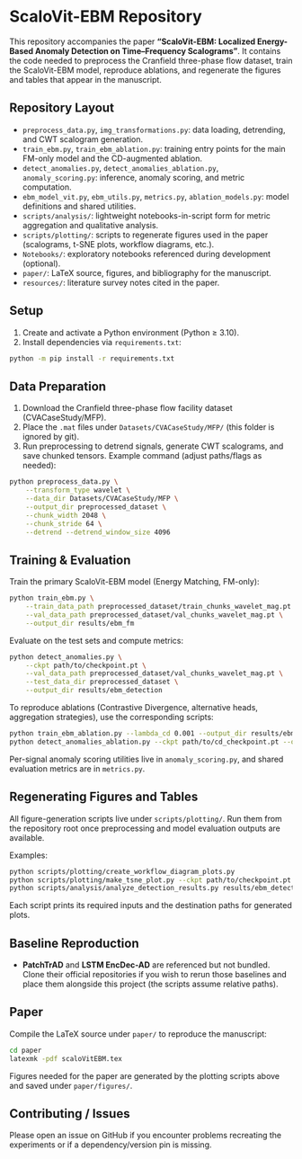 # ScaloVit-EBM Repository

This repository accompanies the paper **“ScaloVit-EBM: Localized Energy-Based Anomaly Detection on Time–Frequency Scalograms”**. It contains the code needed to preprocess the Cranfield three-phase flow dataset, train the ScaloVit-EBM model, reproduce ablations, and regenerate the figures and tables that appear in the manuscript.

## Repository Layout

- `preprocess_data.py`, `img_transformations.py`: data loading, detrending, and CWT scalogram generation.
- `train_ebm.py`, `train_ebm_ablation.py`: training entry points for the main FM-only model and the CD-augmented ablation.
- `detect_anomalies.py`, `detect_anomalies_ablation.py`, `anomaly_scoring.py`: inference, anomaly scoring, and metric computation.
- `ebm_model_vit.py`, `ebm_utils.py`, `metrics.py`, `ablation_models.py`: model definitions and shared utilities.
- `scripts/analysis/`: lightweight notebooks-in-script form for metric aggregation and qualitative analysis.
- `scripts/plotting/`: scripts to regenerate figures used in the paper (scalograms, t-SNE plots, workflow diagrams, etc.).
- `Notebooks/`: exploratory notebooks referenced during development (optional).
- `paper/`: LaTeX source, figures, and bibliography for the manuscript.
- `resources/`: literature survey notes cited in the paper.

## Setup

1. Create and activate a Python environment (Python ≥ 3.10).
2. Install dependencies via `requirements.txt`:

```bash
python -m pip install -r requirements.txt
```

## Data Preparation

1. Download the Cranfield three-phase flow facility dataset (CVACaseStudy/MFP).
2. Place the `.mat` files under `Datasets/CVACaseStudy/MFP/` (this folder is ignored by git).
3. Run preprocessing to detrend signals, generate CWT scalograms, and save chunked tensors. Example command (adjust paths/flags as needed):

```bash
python preprocess_data.py \
	--transform_type wavelet \
	--data_dir Datasets/CVACaseStudy/MFP \
	--output_dir preprocessed_dataset \
	--chunk_width 2048 \
	--chunk_stride 64 \
	--detrend --detrend_window_size 4096
```

## Training & Evaluation

Train the primary ScaloVit-EBM model (Energy Matching, FM-only):

```bash
python train_ebm.py \
	--train_data_path preprocessed_dataset/train_chunks_wavelet_mag.pt \
	--val_data_path preprocessed_dataset/val_chunks_wavelet_mag.pt \
	--output_dir results/ebm_fm
```

Evaluate on the test sets and compute metrics:

```bash
python detect_anomalies.py \
	--ckpt path/to/checkpoint.pt \
	--val_data_path preprocessed_dataset/val_chunks_wavelet_mag.pt \
	--test_data_dir preprocessed_dataset \
	--output_dir results/ebm_detection
```

To reproduce ablations (Contrastive Divergence, alternative heads, aggregation strategies), use the corresponding scripts:

```bash
python train_ebm_ablation.py --lambda_cd 0.001 --output_dir results/ebm_cd
python detect_anomalies_ablation.py --ckpt path/to/cd_checkpoint.pt --output_dir results/ebm_cd_detection
```

Per-signal anomaly scoring utilities live in `anomaly_scoring.py`, and shared evaluation metrics are in `metrics.py`.

## Regenerating Figures and Tables

All figure-generation scripts live under `scripts/plotting/`. Run them from the repository root once preprocessing and model evaluation outputs are available.

Examples:

```bash
python scripts/plotting/create_workflow_diagram_plots.py
python scripts/plotting/make_tsne_plot.py --ckpt path/to/checkpoint.pt
python scripts/analysis/analyze_detection_results.py results/ebm_detection/energy_scores.csv
```

Each script prints its required inputs and the destination paths for generated plots.

## Baseline Reproduction

- **PatchTrAD** and **LSTM EncDec-AD** are referenced but not bundled. Clone their official repositories if you wish to rerun those baselines and place them alongside this project (the scripts assume relative paths).

## Paper

Compile the LaTeX source under `paper/` to reproduce the manuscript:

```bash
cd paper
latexmk -pdf scaloVitEBM.tex
```

Figures needed for the paper are generated by the plotting scripts above and saved under `paper/figures/`.

## Contributing / Issues

Please open an issue on GitHub if you encounter problems recreating the experiments or if a dependency/version pin is missing.